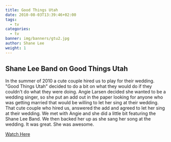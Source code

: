 ```yaml
---
title: Good Things Utah
date: 2010-08-03T13:39:46+02:00
tags:
  - tv
categories:
  - tv
banner: img/banners/gtu2.jpg
author: Shane Lee
weight: 1
---
```


## Shane Lee Band on Good Things Utah

In the summer of 2010 a cute couple hired us to play for their wedding. "Good Things Utah" decided to do a bit on what they would do if they couldn't do what they were doing. Angie Larsen decided she wanted to be a wedding singer, so she put an add out in the paper looking for anyone who was getting married that would be willing to let her sing at their wedding. That cute couple who hired us, answered the add and agreed to let her sing at their wedding. We met with Angie and she did a little bit featuring the Shane Lee Band. We then backed her up as she sang her song at the wedding. It was great. She was awesome.

<p class="text-center"><a href="https://youtu.be/R8ABMF8m1hw" class="btn btn-template-main" target="_blank">Watch Here</a></p>

